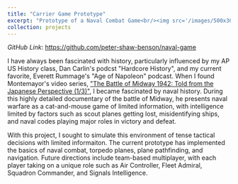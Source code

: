 ```yaml
---
title: "Carrier Game Prototype"
excerpt: "Prototype of a Naval Combat Game<br/><img src='/images/500x300.png'>"
collection: projects
---
```


*GitHub Link*: https://github.com/peter-shaw-benson/naval-game

I have always been fascinated with history, particularly influenced by my AP US History class, Dan Carlin's podcst "Hardcore History", and my current favorite, Everett Rummage's "Age of Napoleon" podcast. 
When I found Montemayor's video series, ["The Battle of Midway 1942: Told from the Japanese Perspective (1/3)"](https://www.youtube.com/watch?v=Bd8_vO5zrjo), I became fascinated by naval history.
During this highly detailed documentary of the battle of Midway, he presents naval warfare as a cat-and-mouse game of limited information, with intelligence limited by factors such as scout planes getting lost, misidentifying ships, and naval codes playing major roles in victory and defeat. 

With this project, I sought to simulate this environment of tense tactical decisions with limited informaiton. The current prototype has implemented the basics of naval combat, torpedo planes, plane pathfinding, and navigation. Future directions include team-based multiplayer, with each player taking on a unique role such as Air Controller, Fleet Admiral, Squadron Commander, and Signals Intelligence. 

